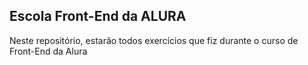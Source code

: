 ## Escola Front-End da ALURA
 Neste repositório, estarão todos exercícios que fiz durante o curso de Front-End da Alura
